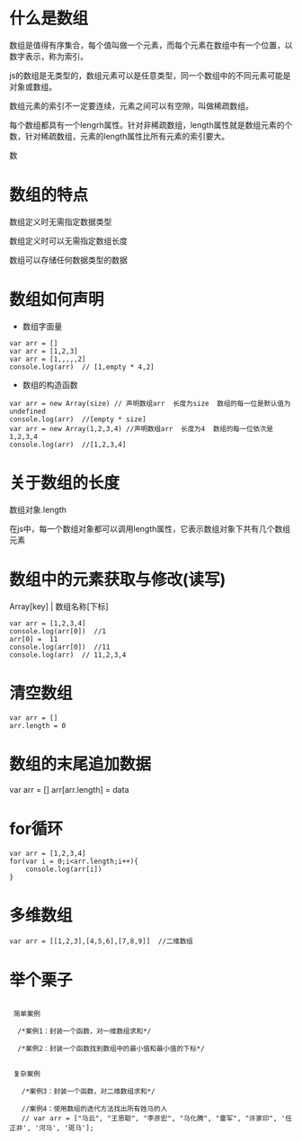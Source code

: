 # 什么是数组
数组是值得有序集合，每个值叫做一个元素，而每个元素在数组中有一个位置，以数字表示，称为索引。

js的数组是无类型的，数组元素可以是任意类型，同一个数组中的不同元素可能是对象或数组。

数组元素的索引不一定要连续，元素之间可以有空隙，叫做稀疏数组。

每个数组都具有一个lengrh属性。针对非稀疏数组，length属性就是数组元素的个数，针对稀疏数组，元素的length属性比所有元素的索引要大。

数
# 数组的特点

数组定义时无需指定数据类型

数组定义时可以无需指定数组长度

数组可以存储任何数据类型的数据

# 数组如何声明
- 数组字面量
```
var arr = []
var arr = [1,2,3]
var arr = [1,,,,,2]
console.log(arr)  // [1,empty * 4,2]
```
- 数组的构造函数
```
var arr = new Array(size) // 声明数组arr  长度为size  数组的每一位是默认值为undefined
console.log(arr)  //[empty * size]
var arr = new Array(1,2,3,4) //声明数组arr  长度为4  数组的每一位依次是 1,2,3,4
console.log(arr)  //[1,2,3,4]
```

# 关于数组的长度

数组对象.length

在js中，每一个数组对象都可以调用length属性，它表示数组对象下共有几个数组元素

# 数组中的元素获取与修改(读写)
Array[key] | 数组名称[下标]
```
var arr = [1,2,3,4]
console.log(arr[0])  //1
arr[0] =  11
console.log(arr[0])  //11
console.log(arr)  // 11,2,3,4
```
# 清空数组
```
var arr = []
arr.length = 0
```
# 数组的末尾追加数据

var arr = []
arr[arr.length] = data

# for循环
```
var arr = [1,2,3,4]
for(var i = 0;i<arr.length;i++){
    console.log(arr[i])
}
```

# 多维数组

```
var arr = [[1,2,3],[4,5,6],[7,8,9]]  //二维数组
```


# 举个栗子

```

 简单案例

  /*案例1：封装一个函数，对一维数组求和*/
 
  /*案例2：封装一个函数找到数组中的最小值和最小值的下标*/
  
 
 复杂案例
   
   /*案例3：封装一个函数，对二维数组求和*/
  
   //案例4：使用数组的迭代方法找出所有姓马的人
   // var arr = ["马云", "王思聪", "李彦宏", "马化腾", "雷军", "许家印", '任正非', '河马', '斑马'];
```



